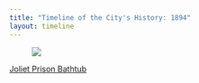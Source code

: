 ```yaml
---
title: "Timeline of the City's History: 1894"
layout: timeline
---
```


<article class="tile is-child box">
    <a href="/historical/timeline/1894/192" title="Joliet Prison Bathtub">
        <figure class="image is-128x128">
            <img src="/img/timeline/1894/large/192.jpg">
            </figure>
        <div class="content">
            <p>Joliet Prison Bathtub</p>
        </div>
    </a>
</article>